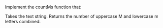 Implement the countMs function that:

Takes the text string.
Returns the number of uppercase M and lowercase m letters combined.
